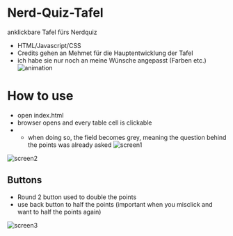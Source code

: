 # Nerd-Quiz-Tafel
anklickbare Tafel fürs Nerdquiz

* HTML/Javascript/CSS
* Credits gehen an Mehmet für die Hauptentwicklung der Tafel
* ich habe sie nur noch an meine Wünsche angepasst (Farben etc.)
![animation](https://user-images.githubusercontent.com/48357999/92496988-1e8e1480-f1f9-11ea-969c-623a0a810fd1.gif)





# How to use
* open index.html
* browser opens and every table cell is clickable
* * when doing so, the field becomes grey, meaning the question behind the points was already asked
![screen1](https://user-images.githubusercontent.com/48357999/92496164-17b2d200-f1f8-11ea-908a-a57a8bfbfc4c.PNG)

![screen2](https://user-images.githubusercontent.com/48357999/92496229-2ac5a200-f1f8-11ea-9e49-dedb8dc34162.PNG)


## Buttons
* Round 2 button used to double the points
* use back button to half the points (important when you misclick and want to half the points again)

![screen3](https://user-images.githubusercontent.com/48357999/92496244-2f8a5600-f1f8-11ea-9f6f-dfa273884cdf.PNG)
